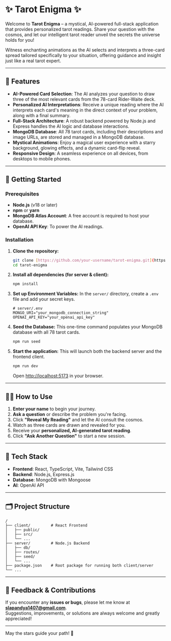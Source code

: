 # ✨ Tarot Enigma ✨

Welcome to **Tarot Enigma** – a mystical, AI-powered full-stack application that provides personalized tarot readings. Share your question with the cosmos, and let our intelligent tarot reader unveil the secrets the universe holds for you!

Witness enchanting animations as the AI selects and interprets a three-card spread tailored specifically to your situation, offering guidance and insight just like a real tarot expert.

---

## 🌟 Features

- **AI-Powered Card Selection**: The AI analyzes your question to draw three of the most relevant cards from the 78-card Rider-Waite deck.
- **Personalized AI Interpretations**: Receive a unique reading where the AI interprets each card's meaning in the direct context of your problem, along with a final summary.
- **Full-Stack Architecture**: A robust backend powered by Node.js and Express handles the AI logic and database interactions.
- **MongoDB Database**: All 78 tarot cards, including their descriptions and image URLs, are stored and managed in a MongoDB database.
- **Mystical Animations**: Enjoy a magical user experience with a starry background, glowing effects, and a dynamic card-flip reveal.
- **Responsive Design**: A seamless experience on all devices, from desktops to mobile phones.

---

## 🚀 Getting Started

### Prerequisites

- **Node.js** (v18 or later)
- **npm** or **yarn**
- **MongoDB Atlas Account**: A free account is required to host your database.
- **OpenAI API Key**: To power the AI readings.

### Installation

1.  **Clone the repository:**
    ```sh
    git clone [https://github.com/your-username/tarot-enigma.git](https://github.com/your-username/tarot-enigma.git)
    cd tarot-enigma
    ```

2.  **Install all dependencies (for server & client):**
    ```sh
    npm install
    ```

3.  **Set up Environment Variables:**
    In the `server/` directory, create a `.env` file and add your secret keys.
    ```
    # server/.env
    MONGO_URI="your_mongodb_connection_string"
    OPENAI_API_KEY="your_openai_api_key"
    ```

4.  **Seed the Database:**
    This one-time command populates your MongoDB database with all 78 tarot cards.
    ```sh
    npm run seed
    ```

5.  **Start the application:**
    This will launch both the backend server and the frontend client.
    ```sh
    npm run dev
    ```
    Open [http://localhost:5173](http://localhost:5173) in your browser.

---

## 🧙‍♂️ How to Use

1.  **Enter your name** to begin your journey.
2.  **Ask a question** or describe the problem you're facing.
3.  Click **"Reveal My Reading"** and let the AI consult the cosmos.
4.  Watch as three cards are drawn and revealed for you.
5.  Receive your **personalized, AI-generated tarot reading**.
6.  Click **"Ask Another Question"** to start a new session.

---

## 🪬 Tech Stack

-   **Frontend**: React, TypeScript, Vite, Tailwind CSS
-   **Backend**: Node.js, Express.js
-   **Database**: MongoDB with Mongoose
-   **AI**: OpenAI API

---

## 🗂️ Project Structure
```
/
├── client/         # React Frontend
│   ├── public/
│   ├── src/
│   └── ...
├── server/         # Node.js Backend
│   ├── db/
│   ├── routes/
│   ├── seed/
│   └── ...
├── package.json    # Root package for running both client/server
└── ...
```
---
## 💌 Feedback & Contributions

If you encounter any **issues or bugs**, please let me know at **slapandya1407@gmail.com**.  
Suggestions, improvements, or solutions are always welcome and greatly appreciated!

---

May the stars guide your path! 🌌

